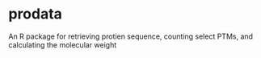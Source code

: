 # prodata
An R package for retrieving protien sequence, counting select PTMs, and calculating the molecular weight
